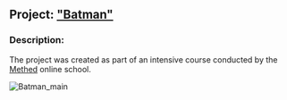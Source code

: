 ## Project: ["Batman"](https://wee-owl.github.io/The-Batman-Project/)

### Description:  
The project was created as part of an intensive course conducted by the [Methed](https://methed.ru/) online school.  

![Batman_main](https://user-images.githubusercontent.com/95621680/170961747-d920ff23-5822-4283-89d5-54379a4cc204.JPG)
